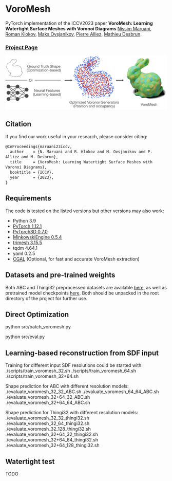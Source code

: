 # VoroMesh

PyTorch implementation of the ICCV2023 paper **VoroMesh: Learning Watertight Surface Meshes with Voronoi Diagrams** 
[Nissim Maruani](https://nissmar.github.io), [Roman Klokov](https://scholar.google.ru/citations?user=LzkFOcoAAAAJ&hl=ru), [Maks Ovsjanikov](https://www.lix.polytechnique.fr/~maks/), [Pierre Alliez](https://team.inria.fr/titane/pierre-alliez/), [Mathieu Desbrun](https://pages.saclay.inria.fr/mathieu.desbrun/).

### [Project Page](https://nissmar.github.io/voromesh.github.io/)

<img src='banner.png' />

## Citation

If you find our work useful in your research, please consider citing:

	@InProceedings{maruani23iccv,
	  author    = {N. Maruani and R. Klokov and M. Ovsjanikov and P. Alliez and M. Desbrun},
	  title     = {VoroMesh: Learning Watertight Surface Meshes with Voronoi Diagrams},
	  booktitle = {ICCV},
	  year      = {2023},
	}

## Requirements

The code is tested on the listed versions but other versions may also work:

- Python 3.9
- [PyTorch 1.12.1](https://pytorch.org/get-started/locally/)
- [PyTorch3D 0.7.0](https://github.com/facebookresearch/pytorch3d/blob/main/INSTALL.md)
- [MinkowskiEngine 0.5.4](https://github.com/NVIDIA/MinkowskiEngine#anaconda)
- [trimesh 3.15.5](https://trimsh.org/install.html)
- tqdm 4.64.1
- yaml 0.2.5
- [CGAL](https://www.cgal.org) (Optional, for fast and accurate VoroMesh extraction)


## Datasets and pre-trained weights

Both ABC and Thingi32 preprocessed datasets are available [here](https://drive.google.com/file/d/1KO4Bhbz7yAlSx_p35rktdWGc7r69uLpw/view?usp=drive_link), as well as pretrained model checkpoints [here](https://drive.google.com/file/d/1Rw06bM-t88azkwoq6NtTVtJ4h7TVpdLs/view?usp=drive_link). Both should be unpacked in the root directory of the project for further use.

## Direct Optimization

python src/batch_voromesh.py

python src/eval.py


## Learning-based reconstruction from SDF input

 Training for different input SDF resolutions could be started with:
./scripts/train_voromesh_32.sh
./scripts/train_voromesh_64.sh
./scripts/train_voromesh_32+64.sh

Shape prediction for ABC with different resolution models:
./evaluate_voromesh_32_32_ABC.sh
./evaluate_voromesh_64_64_ABC.sh
./evaluate_voromesh_32+64_32_ABC.sh
./evaluate_voromesh_32+64_64_ABC.sh

Shape prediction for Thingi32 with different resolution models:
./evaluate_voromesh_32_32_thingi32.sh
./evaluate_voromesh_32_64_thingi32.sh
./evaluate_voromesh_32_128_thingi32.sh
./evaluate_voromesh_32+64_32_thingi32.sh
./evaluate_voromesh_32+64_64_thingi32.sh
./evaluate_voromesh_32+64_128_thingi32.sh

## Watertight test


TODO

